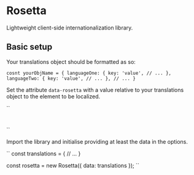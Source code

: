 # Rosetta

Lightweight client-side internationalization library.

## Basic setup

Your translations object should be formatted as so:

``
cosnt yourObjName = {
    languageOne: {
        key: 'value',
        // ...
    },
    languageTwo: {
        key: 'value',
        // ...
    },
    // ...
}
``

Set the attribute `data-rosetta` with a value relative to your translations object to the element to be localized.

``
<body>
    <h1 data-rosetta="name"></h1>
</body>
``

Import the library and initialise providing at least the data in the options.

``
const translations = {
    // ...
}

const rosetta = new Rosetta({
    data: translations
});
``